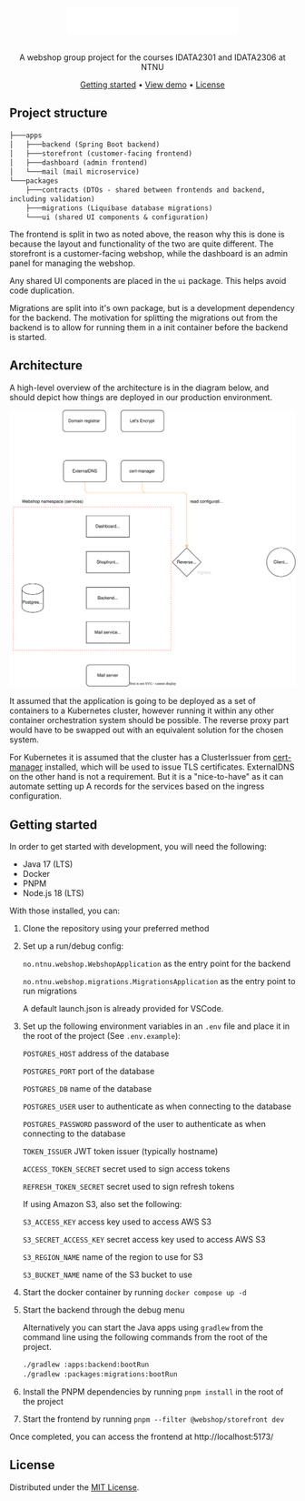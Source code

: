 <div align="center">
  <img align="center" width="300" src="docs/assets/logo-big.svg" />
</div>
<br />
<p align="center">A webshop group project for the courses IDATA2301 and IDATA2306 at NTNU</p>

<div align="center">
  <a href="#getting-started">Getting started</a> •
  <a href="#">View demo</a> •
  <a href="#license">License</a>
</div>

## Project structure

```
├───apps
│   ├───backend (Spring Boot backend)
│   ├───storefront (customer-facing frontend)
│   ├───dashboard (admin frontend)
│   └───mail (mail microservice)
└───packages
    ├───contracts (DTOs - shared between frontends and backend, including validation)
    ├───migrations (Liquibase database migrations)
    └───ui (shared UI components & configuration)
```

The frontend is split in two as noted above, the reason why this is done is because the layout and functionality of the two are quite different. The storefront is a customer-facing webshop, while the dashboard is an admin panel for managing the webshop. 

Any shared UI components are placed in the `ui` package. This helps avoid code duplication. 

Migrations are split into it's own package, but is a development dependency for the backend. The motivation for splitting the migrations out from the backend is to allow for running them in a init container before the backend is started. 

## Architecture

A high-level overview of the architecture is in the diagram below, and should depict how things are deployed in our production environment.


<div align="center">
  <img alt="Architectural diagram" src="docs/diagrams/architecture.drawio.svg" />
</div>


It assumed that the application is going to be deployed as a set of containers to a Kubernetes cluster, however running it within any other container orchestration system should be possible. The reverse proxy part would have to be swapped out with an equivalent solution for the chosen system. 

For Kubernetes it is assumed that the cluster has a ClusterIssuer from [cert-manager](https://cert-manager.io/) installed, which will be used to issue TLS certificates.
ExternalDNS on the other hand is not a requirement. But it is a "nice-to-have" as it can automate setting up A records for the services based on the ingress configuration. 


## Getting started

In order to get started with development, you will need the following:

- Java 17 (LTS)
- Docker
- PNPM 
- Node.js 18 (LTS)

With those installed, you can:

1. Clone the repository using your preferred method

2. Set up a run/debug config:

    `no.ntnu.webshop.WebshopApplication` as the entry point for the backend
    
    `no.ntnu.webshop.migrations.MigrationsApplication` as the entry point to run migrations

    A default launch.json is already provided for VSCode.

3. Set up the following environment variables in an `.env` file and place it in the root of the project (See `.env.example`):

    `POSTGRES_HOST` address of the database

    `POSTGRES_PORT` port of the database

    `POSTGRES_DB` name of the database

    `POSTGRES_USER` user to authenticate as when connecting to the database

    `POSTGRES_PASSWORD` password of the user to authenticate as when connecting to the database

    `TOKEN_ISSUER` JWT token issuer (typically hostname)

    `ACCESS_TOKEN_SECRET` secret used to sign access tokens

    `REFRESH_TOKEN_SECRET` secret used to sign refresh tokens

    If using Amazon S3, also set the following:

    `S3_ACCESS_KEY` access key used to access AWS S3

    `S3_SECRET_ACCESS_KEY` secret access key used to access AWS S3

    `S3_REGION_NAME` name of the region to use for S3 

    `S3_BUCKET_NAME` name of the S3 bucket to use

4. Start the docker container by running `docker compose up -d`

5. Start the backend through the debug menu

    Alternatively you can start the Java apps using `gradlew` from the command line using the following commands from the root of the project.

    ```bash
    ./gradlew :apps:backend:bootRun
    ./gradlew :packages:migrations:bootRun
    ```

5. Install the PNPM dependencies by running `pnpm install` in the root of the project

6. Start the frontend by running `pnpm --filter @webshop/storefront dev`

Once completed, you can access the frontend at http://localhost:5173/


## License

Distributed under the [MIT License](LICENSE).

